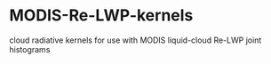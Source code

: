 # MODIS-Re-LWP-kernels
cloud radiative kernels for use with MODIS liquid-cloud Re-LWP joint histograms
